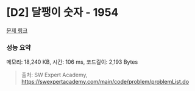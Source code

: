# [D2] 달팽이 숫자 - 1954 

[문제 링크](https://swexpertacademy.com/main/code/problem/problemDetail.do?contestProbId=AV5PobmqAPoDFAUq) 

### 성능 요약

메모리: 18,240 KB, 시간: 106 ms, 코드길이: 2,193 Bytes



> 출처: SW Expert Academy, https://swexpertacademy.com/main/code/problem/problemList.do